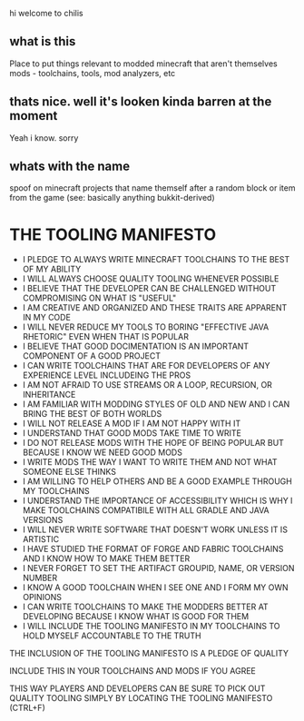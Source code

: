 hi welcome to chilis

## what is this

Place to put things relevant to modded minecraft that aren't themselves mods - toolchains, tools, mod analyzers, etc

## thats nice. well it's looken kinda barren at the moment

Yeah i know. sorry

## whats with the name

spoof on minecraft projects that name themself after a random block or item from the game (see: basically anything bukkit-derived)

# THE TOOLING MANIFESTO

* I PLEDGE TO ALWAYS WRITE MINECRAFT TOOLCHAINS TO THE BEST OF MY ABILITY
* I WILL ALWAYS CHOOSE QUALITY TOOLING WHENEVER POSSIBLE
* I BELIEVE THAT THE DEVELOPER CAN BE CHALLENGED WITHOUT COMPROMISING ON WHAT IS "USEFUL"
* I AM CREATIVE AND ORGANIZED AND THESE TRAITS ARE APPARENT IN MY CODE
* I WILL NEVER REDUCE MY TOOLS TO BORING "EFFECTIVE JAVA RHETORIC" EVEN WHEN THAT IS POPULAR
* I BELIEVE THAT GOOD DOCIMENTATION IS AN IMPORTANT COMPONENT OF A GOOD PROJECT
* I CAN WRITE TOOLCHAINS THAT ARE FOR DEVELOPERS OF ANY EXPERIENCE LEVEL INCLUDEING THE PROS
* I AM NOT AFRAID TO USE STREAMS OR A LOOP, RECURSION, OR INHERITANCE
* I AM FAMILIAR WITH MODDING STYLES OF OLD AND NEW AND I CAN BRING THE BEST OF BOTH WORLDS
* I WILL NOT RELEASE A MOD IF I AM NOT HAPPY WITH IT
* I UNDERSTAND THAT GOOD MODS TAKE TIME TO WRITE
* I DO NOT RELEASE MODS WITH THE HOPE OF BEING POPULAR BUT BECAUSE I KNOW WE NEED GOOD MODS
* I WRITE MODS THE WAY I WANT TO WRITE THEM AND NOT WHAT SOMEONE ELSE THINKS
* I AM WILLING TO HELP OTHERS AND BE A GOOD EXAMPLE THROUGH MY TOOLCHAINS
* I UNDERSTAND THE IMPORTANCE OF ACCESSIBILITY WHICH IS WHY I MAKE TOOLCHAINS COMPATIBILE WITH ALL GRADLE AND JAVA VERSIONS
* I WILL NEVER WRITE SOFTWARE THAT DOESN'T WORK UNLESS IT IS ARTISTIC
* I HAVE STUDIED THE FORMAT OF FORGE AND FABRIC TOOLCHAINS AND I KNOW HOW TO MAKE THEM BETTER
* I NEVER FORGET TO SET THE ARTIFACT GROUPID, NAME, OR VERSION NUMBER
* I KNOW A GOOD TOOLCHAIN WHEN I SEE ONE AND I FORM MY OWN OPINIONS
* I CAN WRITE TOOLCHAINS TO MAKE THE MODDERS BETTER AT DEVELOPING BECAUSE I KNOW WHAT IS GOOD FOR THEM
* I WILL INCLUDE THE TOOLING MANIFESTO IN MY TOOLCHAINS TO HOLD MYSELF ACCOUNTABLE TO THE TRUTH

THE INCLUSION OF THE TOOLING MANIFESTO IS A PLEDGE OF QUALITY

INCLUDE THIS IN YOUR TOOLCHAINS AND MODS IF YOU AGREE 

THIS WAY PLAYERS AND DEVELOPERS CAN BE SURE TO PICK OUT QUALITY TOOLING SIMPLY BY LOCATING THE TOOLING MANIFESTO (CTRL+F)
